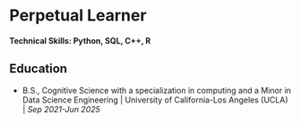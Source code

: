 # Perpetual Learner

#### Technical Skills: Python, SQL, C++, R

## Education
- B.S., Cognitive Science with a specialization in computing and a Minor in Data Science Engineering | University of California-Los Angeles (UCLA) | _Sep 2021-Jun 2025_

